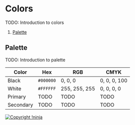 # Colors

TODO: Introduction to colors

1. [Palette](#palette)

## Palette

TODO: Introduction to palette

| Color | Hex | RGB | CMYK |
| ----- | --- | --- | ---- |
| Black | `#000000` | 0, 0, 0 | 0, 0, 0, 100 |
| White | `#FFFFFF` | 255, 255, 255 | 0, 0, 0, 0 |
| Primary | TODO | TODO | TODO |
| Secondary | TODO | TODO | TODO |

[![Copyright !ninja](https://rawgit.com/NotNinja/branding/master/assets/copyright/base/not-ninja-copyright-744x100.png)](https://not.ninja)
